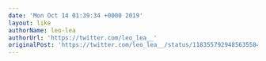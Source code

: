 ```yaml
---
date: 'Mon Oct 14 01:39:34 +0000 2019'
layout: like
authorName: leo-lea
authorUrl: 'https://twitter.com/leo_lea__'
originalPost: 'https://twitter.com/leo_lea__/status/1183557929485635584'
---
```


